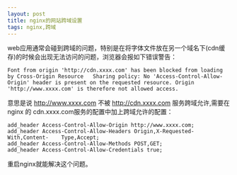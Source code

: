 ```yaml
---
layout: post
title: nginx的网站跨域设置
tags: nginx,跨域
---
```


web应用通常会碰到跨域的问题，特别是在将字体文件放在另一个域名下(cdn缓存)的时候会出现无法访问的问题，浏览器会报如下错误警告：
    
    Font from origin 'http://cdn.xxxx.com' has been blocked from loading by Cross-Origin Resource   Sharing policy: No 'Access-Control-Allow-Origin' header is present on the requested resource. Origin 'http://www.xxxx.com' is therefore not allowed access.
    
意思是说 http://www.xxxx.com 不被 http://cdn.xxxx.com 服务跨域允许,需要在 nginx 的 cdn.xxxx.com服务的配置中加上跨域允许的配置：

    add_header Access-Control-Allow-Origin http://www.xxxx.com;
    add_header Access-Control-Allow-Headers Origin,X-Requested-With,Content-    Type,Accept;
    add_header Access-Control-Allow-Methods POST,GET;
    add_header Access-Control-Allow-Credentials true;
    
重启nginx就能解决这个问题。